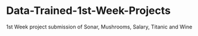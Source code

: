 # Data-Trained-1st-Week-Projects
1st Week project submission of Sonar, Mushrooms, Salary, Titanic and Wine  

